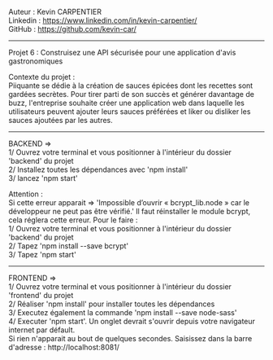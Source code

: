 Auteur :    Kevin CARPENTIER  
Linkedin :  https://www.linkedin.com/in/kevin-carpentier/  
GitHub :    https://github.com/kevin-car/  

-------------------

Projet 6 : Construisez une API sécurisée pour une application d'avis gastronomiques

Contexte du projet :  
    Piiquante se dédie à la création de sauces épicées dont les recettes sont gardées
    secrètes. Pour tirer parti de son succès et générer davantage de buzz, l'entreprise
    souhaite créer une application web dans laquelle les utilisateurs peuvent ajouter
    leurs sauces préférées et liker ou disliker les sauces ajoutées par les autres.  

------ 
BACKEND =>   
    1/ Ouvrez votre terminal et vous positionner à l'intérieur du dossier 'backend' du projet  
    2/ Installez toutes les dépendances avec 'npm install'  
    3/ lancez 'npm start'  
    
Attention :  
    Si cette erreur apparait => 'Impossible d’ouvrir « bcrypt_lib.node » car le développeur ne peut pas être vérifié.' Il faut réinstaller le module bcrypt, cela réglera cette erreur. Pour le faire :  
        1/ Ouvrez votre terminal et vous positionner à l'intérieur du dossier 'backend' du projet  
        2/ Tapez 'npm install --save bcrypt'  
        3/ Tapez 'npm start'   
    
------
FRONTEND =>  
    1/ Ouvrez votre terminal et vous positionner à l'intérieur du dossier 'frontend' du projet  
    2/ Réaliser 'npm install' pour installer toutes les dépendances   
    3/ Executez également la commande 'npm install --save node-sass'  
    4/ Executer 'npm start'. Un onglet devrait s'ouvrir depuis votre navigateur internet par défault.   
       Si rien n'apparait au bout de quelques secondes. Saisissez dans la barre d'adresse : http://localhost:8081/  

